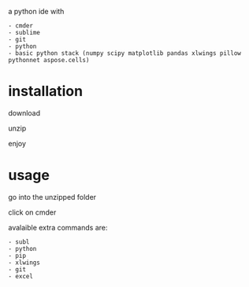 a python ide with

	- cmder
	- sublime
	- git
	- python
	- basic python stack (numpy scipy matplotlib pandas xlwings pillow pythonnet aspose.cells)

# installation
	
download

unzip

enjoy

# usage

go into the unzipped folder

click on cmder

avalaible extra commands are:

	- subl
	- python
	- pip
	- xlwings
	- git
	- excel
